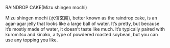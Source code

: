 RAINDROP CAKE(Mizu shingen mochi)

Mizu shingen mochi (水信玄餅), better known as the raindrop cake, is an agar-agar jelly that looks like a large ball of water. It’s pretty, but because it’s mostly made of water, it doesn’t taste like much. It’s typically paired with kuromitsu and kinako, a type of powdered roasted soybean, but you can use any topping you like.
